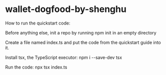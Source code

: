 # wallet-dogfood-by-shenghu
How to run the quickstart code:

Before anything else, init a repo by running npm init in an empty directory

Create a file named index.ts and put the code from the quickstart guide into it.

Install tsx, the TypeScript executor: npm i --save-dev tsx

Run the code: npx tsx index.ts
